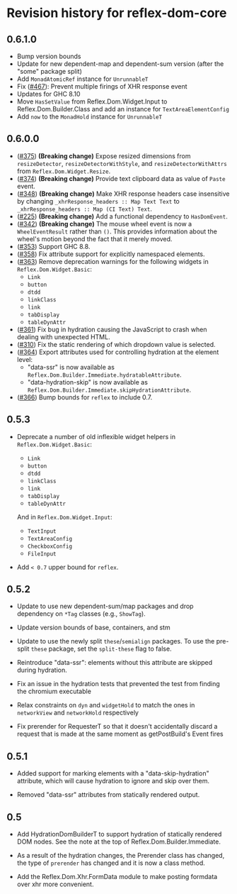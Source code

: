 # Revision history for reflex-dom-core

## 0.6.1.0

* Bump version bounds
* Update for new dependent-map and dependent-sum version (after the "some" package split)
* Add `MonadAtomicRef` instance for `UnrunnableT`
* Fix ([#467](https://github.com/reflex-frp/reflex-dom/issues/467)): Prevent multiple firings of XHR response event
* Updates for GHC 8.10
* Move `HasSetValue` from Reflex.Dom.Widget.Input to Reflex.Dom.Builder.Class and add an instance for `TextAreaElementConfig`
* Add `now` to the `MonadHold` instance for `UnrunnableT`


## 0.6.0.0

* ([#375](https://github.com/reflex-frp/reflex-dom/pull/375)) **(Breaking change)** Expose resized dimensions from `resizeDetector`, `resizeDetectorWithStyle`, and `resizeDetectorWithAttrs` from `Reflex.Dom.Widget.Resize`.
* ([#374](https://github.com/reflex-frp/reflex-dom/pull/374)) **(Breaking change)** Provide text clipboard data as value of `Paste` event.
* ([#348](https://github.com/reflex-frp/reflex-dom/pull/348)) **(Breaking change)** Make XHR response headers case insensitive by changing `_xhrResponse_headers :: Map Text Text` to `_xhrResponse_headers :: Map (CI Text) Text`.
* ([#225](https://github.com/reflex-frp/reflex-dom/pull/225)) **(Breaking change)** Add a functional dependency to `HasDomEvent`.
* ([#342](https://github.com/reflex-frp/reflex-dom/issues/342)) **(Breaking change)** The mouse wheel event is now a `WheelEventResult` rather than `()`. This provides information about the wheel's motion beyond the fact that it merely moved.
* ([#353](https://github.com/reflex-frp/reflex-dom/pull/353)) Support GHC 8.8.
* ([#358](https://github.com/reflex-frp/reflex-dom/pull/358)) Fix attribute support for explicitly namespaced elements.
* ([#363](https://github.com/reflex-frp/reflex-dom/pull/363)) Remove deprecation warnings for the following widgets in
  `Reflex.Dom.Widget.Basic`:
    * `Link`
    * `button`
    * `dtdd`
    * `linkClass`
    * `link`
    * `tabDisplay`
    * `tableDynAttr`
* ([#361](https://github.com/reflex-frp/reflex-dom/pull/361)) Fix bug in hydration causing the JavaScript to crash when dealing with unexpected HTML.
* ([#310](https://github.com/reflex-frp/reflex-dom/issues/310)) Fix the static rendering of which dropdown value is selected.
* ([#364](https://github.com/reflex-frp/reflex-dom/pull/364)) Export attributes used for controlling hydration at the element level:
  * "data-ssr" is now available as `Reflex.Dom.Builder.Immediate.hydratableAttribute`.
  * "data-hydration-skip" is now available as `Reflex.Dom.Builder.Immediate.skipHydrationAttribute`.
* ([#366](https://github.com/reflex-frp/reflex-dom/pull/366)) Bump bounds for `reflex` to include 0.7.

## 0.5.3

* Deprecate a number of old inflexible widget helpers in `Reflex.Dom.Widget.Basic`:
    * `Link`
    * `button`
    * `dtdd`
    * `linkClass`
    * `link`
    * `tabDisplay`
    * `tableDynAttr`

  And in `Reflex.Dom.Widget.Input`:
    * `TextInput`
    * `TextAreaConfig`
    * `CheckboxConfig`
    * `FileInput`
* Add `< 0.7` upper bound for `reflex`.

## 0.5.2

* Update to use new dependent-sum/map packages and drop dependency on `*Tag` classes (e.g., `ShowTag`).

* Update version bounds of base, containers, and stm

* Update to use the newly split `these`/`semialign` packages. To use the pre-split `these` package, set the `split-these` flag to false.

* Reintroduce "data-ssr": elements without this attribute are skipped during
  hydration.

* Fix an issue in the hydration tests that prevented the test from finding the chromium executable

* Relax constraints on `dyn` and `widgetHold` to match the ones in `networkView` and `networkHold` respectively

* Fix prerender for RequesterT so that it doesn't accidentally discard a request that is made at the same moment as getPostBuild's Event fires

## 0.5.1

* Added support for marking elements with a "data-skip-hydration" attribute, which will cause hydration to ignore and skip over them.

* Removed "data-ssr" attributes from statically rendered output.

## 0.5

* Add HydrationDomBuilderT to support hydration of statically rendered DOM nodes. See the note at the top of Reflex.Dom.Builder.Immediate.

* As a result of the hydration changes, the Prerender class has changed, the type of `prerender` has changed and it is now a class method.

* Add the Reflex.Dom.Xhr.FormData module to make posting formdata over xhr more convenient.

